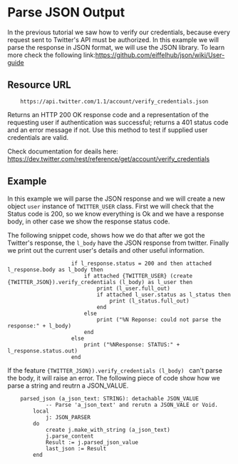 # Parse JSON Output
In the previous tutorial we saw how to verify our credentials, because every request sent to Twitter's API must be authorized.
In this example we will parse the response in JSON format, we will use the JSON library. To learn more check the following link:https://github.com/eiffelhub/json/wiki/User-guide 

## Resource URL
		https://api.twitter.com/1.1/account/verify_credentials.json
Returns an HTTP 200 OK response code and a representation of the requesting user if authentication was successful; returns a 401 status code and an error message if not. 
Use this method to test if supplied user credentials are valid.		

Check documentation for deails here: https://dev.twitter.com/rest/reference/get/account/verify_credentials

## Example

In this example we will parse the JSON response and we will create a new object `user` instance of `TWITTER_USER` class.
First we will check that the Status code is 200, so we know everything is Ok and we have a response body, in other case we show the response status code.

The following snippet code, shows how we do that after we got the Twitter's response, the `l_body` have the JSON response from twitter.
Finally we print out the current user's details and other useful information.


```
					if l_response.status = 200 and then attached l_response.body as l_body then
						if attached {TWITTER_USER} (create {TWITTER_JSON}).verify_credentials (l_body) as l_user then
							print (l_user.full_out)
							if attached l_user.status as l_status then
								print (l_status.full_out)
							end
						else
						 	print ("%N Reponse: could not parse the response:" + l_body)
						end	
					else
						print ("%NResponse: STATUS:" + l_response.status.out)
					end

```

If the feature `{TWITTER_JSON}).verify_credentials (l_body) ` can't parse the body, it will raise an error. 
The following piece of code show how we parse a string and reutrn a JSON_VALUE.

```
	parsed_json (a_json_text: STRING): detachable JSON_VALUE
			-- Parse 'a_json_text' and rerutn a JSON_VALE or Void.
		local
			j: JSON_PARSER
		do
			create j.make_with_string (a_json_text)
			j.parse_content
			Result := j.parsed_json_value
			last_json := Result
		end
```



